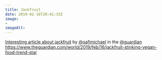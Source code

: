 ```yaml
---
title: Jackfruit
date: 2019-02-16T20:41:33Z
image: 
- 
imageAlt: 
---
```


[Interesting article about jackfruit](https://www.theguardian.com/world/2019/feb/16/jackfruit-stinking-vegan-food-trend-star) by [@safimichael](https://mobile.twitter.com/safimichael) in the [@guardian](https://mobile.twitter.com/guardian) <https://www.theguardian.com/world/2019/feb/16/jackfruit-stinking-vegan-food-trend-star>
